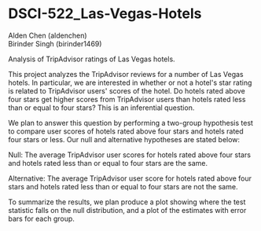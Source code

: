 # DSCI-522_Las-Vegas-Hotels
Alden Chen (aldenchen)  
Birinder Singh (birinder1469)  

Analysis of TripAdvisor ratings of Las Vegas hotels.  

This project analyzes the TripAdvisor reviews for a number of Las Vegas hotels. In particular, we are interested in whether or not a hotel's star rating is related to TripAdvisor users' scores of the hotel. Do hotels rated above four stars get higher scores from TripAdvisor users than hotels rated less than or equal to four stars? This is an inferential question.   

We plan to answer this question by performing a two-group hypothesis test to compare user scores of hotels rated above four stars and hotels rated four stars or less.  Our null and alternative hypotheses are stated below:  

Null: The average TripAdvisor user scores for hotels rated above four stars and hotels rated less than or equal to four stars are the same.  

Alternative: The average TripAdvisor user score for hotels rated above four stars and hotels rated less than or equal to four stars are not the same.  


To summarize the results, we plan produce a plot showing where the test statistic falls on the null distribution, and a plot of the estimates with error bars for each group.  




